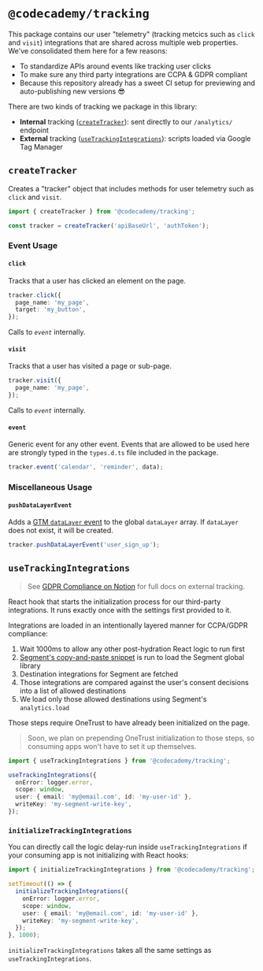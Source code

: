 # `@codecademy/tracking`

This package contains our user "telemetry" (tracking metcics such as `click` and `visit`) integrations that are shared across multiple web properties.
We've consolidated them here for a few reasons:

- To standardize APIs around events like tracking user clicks
- To make sure any third party integrations are CCPA & GDPR compliant
- Because this repository already has a sweet CI setup for previewing and auto-publishing new versions 😎

There are two kinds of tracking we package in this library:

- **Internal** tracking ([`createTracker`](#createTracker)): sent directly to our `/analytics/` endpoint
- **External** tracking ([`useTrackingIntegrations`](#useTrackingIntegrations)): scripts loaded via Google Tag Manager

## `createTracker`

Creates a "tracker" object that includes methods for user telemetry such as `click` and `visit`.

```ts
import { createTracker } from '@codecademy/tracking';

const tracker = createTracker('apiBaseUrl', 'authToken');
```

### Event Usage

#### `click`

Tracks that a user has clicked an element on the page.

```ts
tracker.click({
  page_name: 'my_page',
  target: 'my_button',
});
```

Calls to _`event`_ internally.

#### `visit`

Tracks that a user has visited a page or sub-page.

```ts
tracker.visit({
  page_name: 'my_page',
});
```

Calls to _`event`_ internally.

#### `event`

Generic event for any other event.
Events that are allowed to be used here are strongly typed in the `types.d.ts` file included in the package.

```ts
tracker.event('calendar', 'reminder', data);
```

### Miscellaneous Usage

#### `pushDataLayerEvent`

Adds a [GTM `dataLayer` event](https://developers.google.com/tag-manager/devguide) to the global `dataLayer` array.
If `dataLayer` does not exist, it will be created.

```ts
tracker.pushDataLayerEvent('user_sign_up');
```

## `useTrackingIntegrations`

> See [GDPR Compliance on Notion](https://www.notion.so/codecademy/GDPR-Compliance-141ebcc7ffa542daa0da56e35f482b41) for full docs on external tracking.

React hook that starts the initialization process for our third-party integrations.
It runs exactly once with the settings first provided to it.

Integrations are loaded in an intentionally layered manner for CCPA/GDPR compliance:

1. Wait 1000ms to allow any other post-hydration React logic to run first
1. [Segment's copy-and-paste snippet](https://segment.com/docs/connections/sources/catalog/libraries/website/javascript/quickstart/#step-2-copy-the-segment-snippet) is run to load the Segment global library
1. Destination integrations for Segment are fetched
1. Those integrations are compared against the user's consent decisions into a list of allowed destinations
1. We load only those allowed destinations using Segment's `analytics.load`

Those steps require OneTrust to have already been initialized on the page.

> Soon, we plan on prepending OneTrust initialization to those steps, so consuming apps won't have to set it up themselves.

```ts
import { useTrackingIntegrations } from '@codecademy/tracking';

useTrackingIntegrations({
  onError: logger.error,
  scope: window,
  user: { email: 'my@email.com', id: 'my-user-id' },
  writeKey: 'my-segment-write-key',
});
```

### `initializeTrackingIntegrations`

You can directly call the logic delay-run inside `useTrackingIntegrations` if your consuming app is not initializing with React hooks:

```ts
import { initializeTrackingIntegrations } from '@codecademy/tracking';

setTimeout(() => {
  initializeTrackingIntegrations({
    onError: logger.error,
    scope: window,
    user: { email: 'my@email.com', id: 'my-user-id' },
    writeKey: 'my-segment-write-key',
  });
}, 1000);
```

`initializeTrackingIntegrations` takes all the same settings as `useTrackingIntegrations`.
